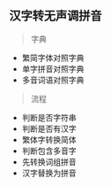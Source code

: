 ## 汉字转无声调拼音

> 字典  

* 繁简字体对照字典
* 单字拼音对照字典
* 多音词语对照字典

> 流程
 
* 判断是否字符串
* 判断是否有汉字
* 繁体字转换简体
* 判断包含多音字
* 先转换词组拼音
* 汉字替换为拼音
